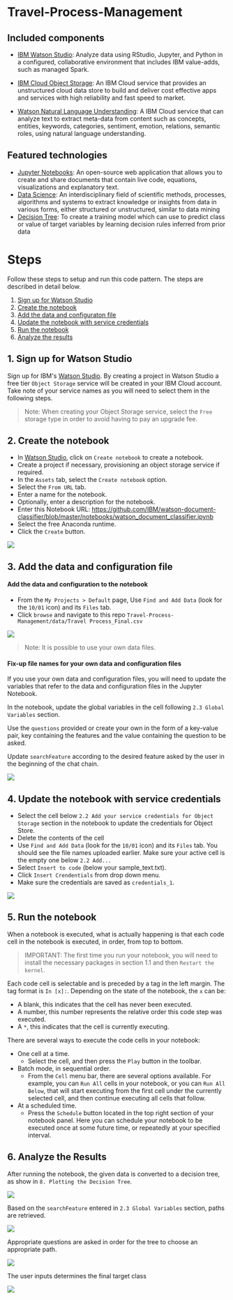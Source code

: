 # Travel-Process-Management

## Included components

* [IBM Watson Studio](https://www.ibm.com/cloud/watson-studio): Analyze data using RStudio, Jupyter, and Python in a configured, collaborative environment that includes IBM value-adds, such as managed Spark.

* [IBM Cloud Object Storage](https://console.bluemix.net/catalog/infrastructure/cloud-object-storage): An IBM Cloud service that provides an unstructured cloud data store to build and deliver cost effective apps and services with high reliability and fast speed to market.

* [Watson Natural Language Understanding](https://console.bluemix.net/catalog/services/natural-language-understanding/?cm_sp=dw-bluemix-_-code-_-devcenter): A IBM Cloud service that can analyze text to extract meta-data from content such as concepts, entities, keywords, categories, sentiment, emotion, relations, semantic roles, using natural language understanding.

## Featured technologies

* [Jupyter Notebooks](http://jupyter.org/): An open-source web application that allows you to create and share documents that contain live code, equations, visualizations and explanatory text.
* [Data Science](https://en.wikipedia.org/wiki/Data_science): An interdisciplinary field of scientific methods, processes, algorithms and systems to extract knowledge or insights from data in various forms, either structured or unstructured, similar to data mining
* [Decision Tree](http://dataaspirant.com/2017/01/30/how-decision-tree-algorithm-works/): To create a training model which can use to predict class or value of target variables by learning decision rules inferred from prior data


# Steps

Follow these steps to setup and run this code pattern. The steps are
described in detail below.

1. [Sign up for Watson Studio](#1-sign-up-for-watson-studio)
1. [Create the notebook](#2-create-the-notebook)
1. [Add the data and configuraton file](#3-add-the-data-and-configuration-file)
1. [Update the notebook with service credentials](#4-update-the-notebook-with-service-credentials)
1. [Run the notebook](#5-run-the-notebook)
1. [Analyze the results](#6-analyze-the-results)

## 1. Sign up for Watson Studio

Sign up for IBM's [Watson Studio](https://dataplatform.ibm.com). By creating a project in Watson Studio a free tier ``Object Storage`` service will be created in your IBM Cloud account. Take note of your service names as you will need to select them in the following steps.

> Note: When creating your Object Storage service, select the ``Free`` storage type in order to avoid having to pay an upgrade fee.

## 2. Create the notebook

* In [Watson Studio](https://dataplatform.ibm.com), click on `Create notebook` to create a notebook.
* Create a project if necessary, provisioning an object storage service if required.
* In the `Assets` tab, select the `Create notebook` option.
* Select the `From URL` tab.
* Enter a name for the notebook.
* Optionally, enter a description for the notebook.
* Enter this Notebook URL: https://github.com/IBM/watson-document-classifier/blob/master/notebooks/watson_document_classifier.ipynb
* Select the free Anaconda runtime.
* Click the `Create` button.

![](doc/source/images/create_notebook_from_url.png)

## 3. Add the data and configuration file

#### Add the data and configuration to the notebook

* From the `My Projects > Default` page, Use `Find and Add Data` (look for the `10/01` icon)
and its `Files` tab.
* Click `browse` and navigate to this repo `Travel-Process-Management/data/Travel Process_Final.csv`

![](doc/source/images/add_file.png)

> Note:  It is possible to use your own data files.

#### Fix-up file names for your own data and configuration files

If you use your own data and configuration files, you will need to update the variables that refer to the data and configuration files in the Jupyter Notebook.

In the notebook, update the global variables in the cell following `2.3 Global Variables` section.

Use the `questions` provided or create your own in the form of a key-value pair, key containing the features and the value containing the question to be asked.

Update `searchFeature` according to the desired feature asked by the user in the beginning of the chat chain.

![](doc/source/images/global_variables.png)

## 4. Update the notebook with service credentials

* Select the cell below `2.2 Add your service credentials for Object Storage` section in the notebook to update the credentials for Object Store.
* Delete the contents of the cell
* Use `Find and Add Data` (look for the `10/01` icon) and its `Files` tab. You should see the file names uploaded earlier. Make sure your active cell is the empty one below `2.2 Add...`
* Select `Insert to code` (below your sample_text.txt).
* Click `Insert Crendentials` from drop down menu.
* Make sure the credentials are saved as `credentials_1`.

![](doc/source/images/service_credentials.png)

## 5. Run the notebook

When a notebook is executed, what is actually happening is that each code cell in
the notebook is executed, in order, from top to bottom.

> IMPORTANT: The first time you run your notebook, you will need to install the necessary
packages in section 1.1 and then `Restart the kernel`.

Each code cell is selectable and is preceded by a tag in the left margin. The tag
format is `In [x]:`. Depending on the state of the notebook, the `x` can be:

* A blank, this indicates that the cell has never been executed.
* A number, this number represents the relative order this code step was executed.
* A `*`, this indicates that the cell is currently executing.

There are several ways to execute the code cells in your notebook:

* One cell at a time.
  * Select the cell, and then press the `Play` button in the toolbar.
* Batch mode, in sequential order.
  * From the `Cell` menu bar, there are several options available. For example, you
    can `Run All` cells in your notebook, or you can `Run All Below`, that will
    start executing from the first cell under the currently selected cell, and then
    continue executing all cells that follow.
* At a scheduled time.
  * Press the `Schedule` button located in the top right section of your notebook
    panel. Here you can schedule your notebook to be executed once at some future
    time, or repeatedly at your specified interval.

## 6. Analyze the Results

After running the notebook, the given data is converted to a decision tree, as show in `8. Plotting the Decision Tree`.

![](doc/source/images/tree.png)

Based on the `searchFeature` entered in `2.3 Global Variables` section, paths are retrieved.

![](doc/source/images/paths.png)

Appropriate questions are asked in order for the tree to choose an appropriate path.

![](doc/source/images/qanda.png)

The user inputs determines the final target class

![](doc/source/images/ans.png)

